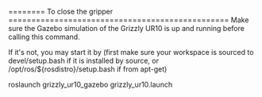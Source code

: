 ======== To close the gripper ================================================
Make sure the Gazebo simulation of the Grizzly UR10 is up and running before calling this command.

If it's not, you may start it by (first make sure your workspace is sourced to devel/setup.bash if it is installed by source, or /opt/ros/${rosdistro}/setup.bash if from apt-get)

roslaunch grizzly_ur10_gazebo grizzly_ur10.launch



